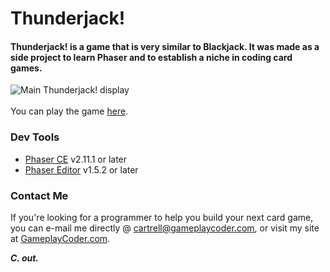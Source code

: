 ﻿# Thunderjack!
#### Thunderjack! is a game that is very similar to Blackjack. It was made as a side project to learn Phaser and to establish a niche in coding card games.

![Main Thunderjack! display](https://www.drivehq.com/file/df.aspx/publish/Ziro/PublicFolder/images/thunderjack-git-readme.png)<br/>
<br/>
You can play the game [here](https://gameplaycoder.com/wp-content/uploads/2019/02/pfi_thunderjack.png).

### Dev Tools
* [Phaser CE](https://github.com/photonstorm/phaser-ce) v2.11.1 or later
* [Phaser Editor](http://phasereditor.boniatillo.com/) v1.5.2 or later

### Contact Me
If you're looking for a programmer to help you build your next card game, you can e-mail me directly @ [cartrell@gameplaycoder.com](mailto:cartrell@gameplaycoder.com), or visit my site at [GameplayCoder.com](https://gameplaycoder.com).

***C. out.***
